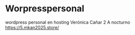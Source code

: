 # Worpresspersonal
wordpress personal en hosting
Verónica Cañar
2 A nocturno
https://5.mkan2025.store/
